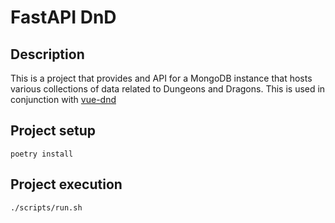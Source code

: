 # FastAPI DnD

## Description

This is a project that provides and API for a MongoDB instance that hosts various collections of data related to Dungeons and Dragons. This is used in conjunction with [vue-dnd](https://github.com/ZachMyers3/vue-dnd)

## Project setup

```
poetry install
```

## Project execution

```
./scripts/run.sh
```
